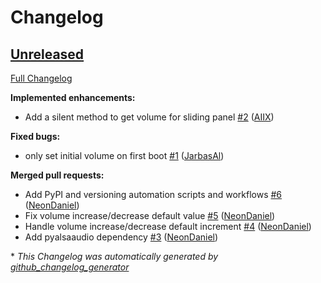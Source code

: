 # Changelog

## [Unreleased](https://github.com/OpenVoiceOS/ovos-PHAL-plugin-alsa/tree/HEAD)

[Full Changelog](https://github.com/OpenVoiceOS/ovos-PHAL-plugin-alsa/compare/10fe6be0768e5a4d2fcaa74314981474725053ba...HEAD)

**Implemented enhancements:**

- Add a silent method to get volume for sliding panel [\#2](https://github.com/OpenVoiceOS/ovos-PHAL-plugin-alsa/pull/2) ([AIIX](https://github.com/AIIX))

**Fixed bugs:**

- only set initial volume on first boot [\#1](https://github.com/OpenVoiceOS/ovos-PHAL-plugin-alsa/pull/1) ([JarbasAl](https://github.com/JarbasAl))

**Merged pull requests:**

- Add PyPI and versioning automation scripts and workflows [\#6](https://github.com/OpenVoiceOS/ovos-PHAL-plugin-alsa/pull/6) ([NeonDaniel](https://github.com/NeonDaniel))
- Fix volume increase/decrease default value [\#5](https://github.com/OpenVoiceOS/ovos-PHAL-plugin-alsa/pull/5) ([NeonDaniel](https://github.com/NeonDaniel))
- Handle volume increase/decrease default increment [\#4](https://github.com/OpenVoiceOS/ovos-PHAL-plugin-alsa/pull/4) ([NeonDaniel](https://github.com/NeonDaniel))
- Add pyalsaaudio dependency [\#3](https://github.com/OpenVoiceOS/ovos-PHAL-plugin-alsa/pull/3) ([NeonDaniel](https://github.com/NeonDaniel))



\* *This Changelog was automatically generated by [github_changelog_generator](https://github.com/github-changelog-generator/github-changelog-generator)*
